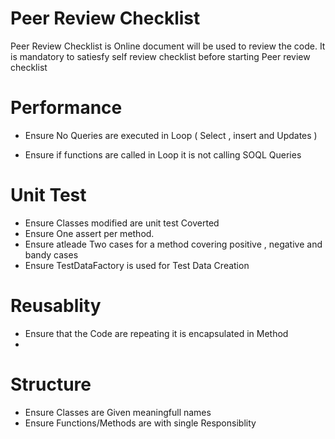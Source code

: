 # Peer Review Checklist

 Peer Review Checklist is Online document will be used to review the code. It is mandatory to satiesfy self review checklist before starting Peer review checklist 

# Performance 
* Ensure No Queries are executed in Loop ( Select , insert and Updates )

* Ensure if functions are  called in Loop it is not calling SOQL Queries 


# Unit Test
* Ensure Classes modified are unit test Coverted 
* Ensure One assert per method.
* Ensure atleade Two cases for a method covering positive , negative and bandy cases 
* Ensure TestDataFactory  is used for Test Data Creation 

# Reusablity 
  * Ensure that the Code are repeating it is encapsulated in Method 
  *  


# Structure 
* Ensure Classes are Given meaningfull names 
* Ensure Functions/Methods are with single Responsiblity 
